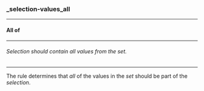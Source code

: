 ### _selection-values_all



------
#### All of



------
###### Selection should contain all values from the set.



------
The rule determines that *all* of the values in the *set* should be part of the *selection*.